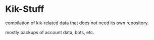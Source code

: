 # Kik-Stuff
compilation of kik-related data that does not need its own repository.

mostly backups of account data, bots, etc.

